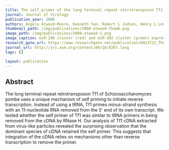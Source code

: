 ```yaml
---
title: The self primer of the long terminal repeat retrotransposon Tf1 is not removed during reverse transcription.
journal: Journal of Virology
publication_year: 2006
authors: Angela Atwood-Moore, Kenneth Yan, Robert L Judson, Henry L Levin
thumbnail_path: /img/publications/2008-atwood-thumb.png
image_path: /img/publications/2008-atwood-1.png
image_caption: miR-290 cluster (red) and miR-302 cluster (green) expression during mouse embryonic development. Cells within dotted line are embryonic tissue and outside of dotted line are extraembryonic tissue. Sorting experiments confirmed that the yellow represents expression of both clusters in the same cell.
research_gate_url: https://www.researchgate.net/publication/6913721_The_self_primer_of_the_long_terminal_repeat_retrotransposon_Tf1_is_not_removed_during_reverse_transcription
journal_url: http://jvi.asm.org/content/80/16/8267.long
tags: []

layout: publication
---
```

## Abstract

The long terminal repeat retrotransposon Tf1 of Schizosaccharomyces pombe uses a unique mechanism of self priming to initiate reverse transcription. Instead of using a tRNA, Tf1 primes minus-strand synthesis with an 11-nucleotide RNA removed from the 5' end of its own transcript. We tested whether the self primer of Tf1 was similar to tRNA primers in being removed from the cDNA by RNase H. Our analysis of Tf1 cDNA extracted from virus-like particles revealed the surprising observation that the dominant species of cDNA retained the self primer. This suggests that integration of the cDNA relies on mechanisms other than reverse transcription to remove the primer.